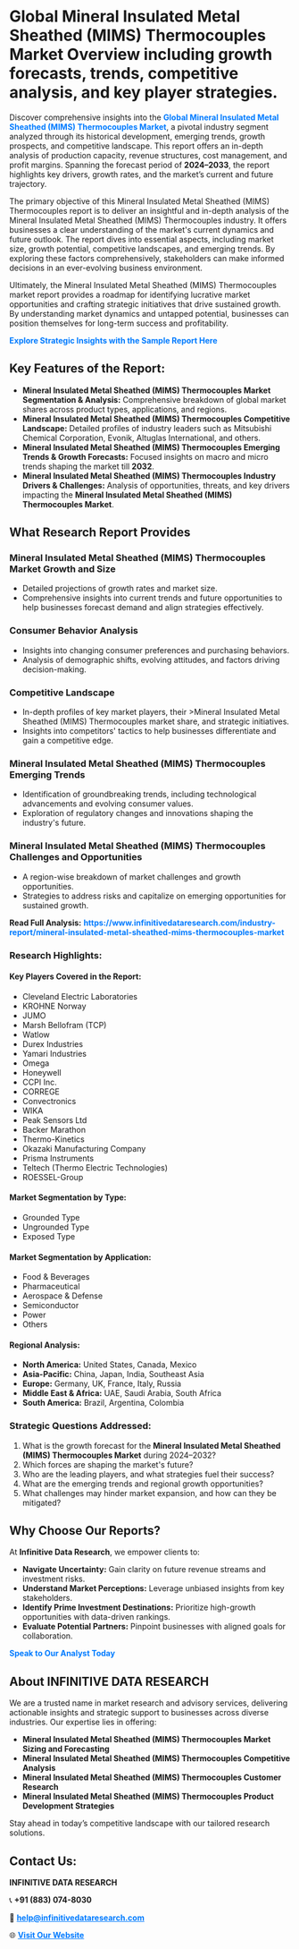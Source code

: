 <h1>Global Mineral Insulated Metal Sheathed (MIMS) Thermocouples Market Overview including growth forecasts, trends, competitive analysis, and key player strategies.</h1>
<p>
Discover comprehensive insights into the 
<a href="https://www.infinitivedataresearch.com/industry-report/mineral-insulated-metal-sheathed-mims-thermocouples-market" rel="dofollow" style="color: #007BFF; text-decoration: none;"><strong>Global Mineral Insulated Metal Sheathed (MIMS) Thermocouples Market</strong></a>, a pivotal industry segment analyzed through its historical development, emerging trends, growth prospects, and competitive landscape. This report offers an in-depth analysis of production capacity, revenue structures, cost management, and profit margins. Spanning the forecast period of <strong>2024–2033</strong>, the report highlights key drivers, growth rates, and the market’s current and future trajectory.
</p>
<p>
The primary objective of this Mineral Insulated Metal Sheathed (MIMS) Thermocouples report is to deliver an insightful and in-depth analysis of the Mineral Insulated Metal Sheathed (MIMS) Thermocouples industry. It offers businesses a clear understanding of the market's current dynamics and future outlook. The report dives into essential aspects, including market size, growth potential, competitive landscapes, and emerging trends. By exploring these factors comprehensively, stakeholders can make informed decisions in an ever-evolving business environment.
</p>
<p>
Ultimately, the Mineral Insulated Metal Sheathed (MIMS) Thermocouples market report provides a roadmap for identifying lucrative market opportunities and crafting strategic initiatives that drive sustained growth. By understanding market dynamics and untapped potential, businesses can position themselves for long-term success and profitability.
</p>
<p>
<a href="https://www.infinitivedataresearch.com/request-sample/reportId=106456" style="color: #007BFF; text-decoration: none;"><strong>Explore Strategic Insights with the Sample Report Here</strong></a>
</p>

<h2>Key Features of the Report:</h2>
<ul>
<li><strong>Mineral Insulated Metal Sheathed (MIMS) Thermocouples Market Segmentation & Analysis:</strong> Comprehensive breakdown of global market shares across product types, applications, and regions.</li>
<li><strong>Mineral Insulated Metal Sheathed (MIMS) Thermocouples Competitive Landscape:</strong> Detailed profiles of industry leaders such as Mitsubishi Chemical Corporation, Evonik, Altuglas International, and others.</li>
<li><strong>Mineral Insulated Metal Sheathed (MIMS) Thermocouples Emerging Trends & Growth Forecasts:</strong> Focused insights on macro and micro trends shaping the market till <strong>2032</strong>.</li>
<li><strong>Mineral Insulated Metal Sheathed (MIMS) Thermocouples Industry Drivers & Challenges:</strong> Analysis of opportunities, threats, and key drivers impacting the <strong>Mineral Insulated Metal Sheathed (MIMS) Thermocouples Market</strong>.</li>
</ul>

<h2>What Research Report Provides</h2>
<h3>Mineral Insulated Metal Sheathed (MIMS) Thermocouples Market Growth and Size</h3>
<ul>
<li>Detailed projections of growth rates and market size.</li>
<li>Comprehensive insights into current trends and future opportunities to help businesses forecast demand and align strategies effectively.</li>
</ul>

<h3>Consumer Behavior Analysis</h3>
<ul>
<li>Insights into changing consumer preferences and purchasing behaviors.</li>
<li>Analysis of demographic shifts, evolving attitudes, and factors driving decision-making.</li>
</ul>

<h3>Competitive Landscape</h3>
<ul>
<li>In-depth profiles of key market players, their >Mineral Insulated Metal Sheathed (MIMS) Thermocouples market share, and strategic initiatives.</li>
<li>Insights into competitors' tactics to help businesses differentiate and gain a competitive edge.</li>
</ul>

<h3>Mineral Insulated Metal Sheathed (MIMS) Thermocouples Emerging Trends</h3>
<ul>
<li>Identification of groundbreaking trends, including technological advancements and evolving consumer values.</li>
<li>Exploration of regulatory changes and innovations shaping the industry's future.</li>
</ul>

<h3>Mineral Insulated Metal Sheathed (MIMS) Thermocouples Challenges and Opportunities</h3>
<ul>
<li>A region-wise breakdown of market challenges and growth opportunities.</li>
<li>Strategies to address risks and capitalize on emerging opportunities for sustained growth.</li>
</ul>
<p><strong>Read Full Analysis:</strong> <a href="https://www.infinitivedataresearch.com/industry-report/mineral-insulated-metal-sheathed-mims-thermocouples-market" rel="dofollow" style="color: #007BFF; text-decoration: none;"><strong>https://www.infinitivedataresearch.com/industry-report/mineral-insulated-metal-sheathed-mims-thermocouples-market</strong></a></p>
<h3>Research Highlights:</h3>
<h4>Key Players Covered in the Report:</h4>
<ul><li>Cleveland Electric Laboratories</li><li>KROHNE Norway</li><li>JUMO</li><li>Marsh Bellofram (TCP)</li><li>Watlow</li><li>Durex Industries</li><li>Yamari Industries</li><li>Omega</li><li>Honeywell</li><li>CCPI Inc.</li><li>CORREGE</li><li>Convectronics</li><li>WIKA</li><li>Peak Sensors Ltd</li><li>Backer Marathon</li><li>Thermo-Kinetics</li><li>Okazaki Manufacturing Company</li><li>Prisma Instruments</li><li>Teltech (Thermo Electric Technologies)</li><li>ROESSEL-Group</li></ul>
<h4>Market Segmentation by Type:</h4>
<ul><li>Grounded Type</li><li>Ungrounded Type</li><li>Exposed Type</li></ul>
<h4>Market Segmentation by Application:</h4>
<ul><li>Food &amp; Beverages</li><li>Pharmaceutical</li><li>Aerospace &amp; Defense</li><li>Semiconductor</li><li>Power</li><li>Others</li></ul>

<h4>Regional Analysis:</h4>
<ul>
<li><strong>North America:</strong> United States, Canada, Mexico</li>
<li><strong>Asia-Pacific:</strong> China, Japan, India, Southeast Asia</li>
<li><strong>Europe:</strong> Germany, UK, France, Italy, Russia</li>
<li><strong>Middle East & Africa:</strong> UAE, Saudi Arabia, South Africa</li>
<li><strong>South America:</strong> Brazil, Argentina, Colombia</li>
</ul>

<h3>Strategic Questions Addressed:</h3>
<ol>
<li>What is the growth forecast for the <strong>Mineral Insulated Metal Sheathed (MIMS) Thermocouples Market</strong> during 2024–2032?</li>
<li>Which forces are shaping the market's future?</li>
<li>Who are the leading players, and what strategies fuel their success?</li>
<li>What are the emerging trends and regional growth opportunities?</li>
<li>What challenges may hinder market expansion, and how can they be mitigated?</li>
</ol>

<h2>Why Choose Our Reports?</h2>
<p>At <strong>Infinitive Data Research</strong>, we empower clients to:</p>
<ul>
<li><strong>Navigate Uncertainty:</strong> Gain clarity on future revenue streams and investment risks.</li>
<li><strong>Understand Market Perceptions:</strong> Leverage unbiased insights from key stakeholders.</li>
<li><strong>Identify Prime Investment Destinations:</strong> Prioritize high-growth opportunities with data-driven rankings.</li>
<li><strong>Evaluate Potential Partners:</strong> Pinpoint businesses with aligned goals for collaboration.</li>
</ul>
<p><a href="https://www.infinitivedataresearch.com/industry-report/mineral-insulated-metal-sheathed-mims-thermocouples-market" rel="dofollow" style="color: #007BFF; text-decoration: none;"><strong>Speak to Our Analyst Today</strong></a></p>

<h2>About INFINITIVE DATA RESEARCH</h2>
<p>We are a trusted name in market research and advisory services, delivering actionable insights and strategic support to businesses across diverse industries. Our expertise lies in offering:</p>
<ul>
<li><strong>Mineral Insulated Metal Sheathed (MIMS) Thermocouples Market Sizing and Forecasting</strong></li>
<li><strong>Mineral Insulated Metal Sheathed (MIMS) Thermocouples Competitive Analysis</strong></li>
<li><strong>Mineral Insulated Metal Sheathed (MIMS) Thermocouples Customer Research</strong></li>
<li><strong>Mineral Insulated Metal Sheathed (MIMS) Thermocouples Product Development Strategies</strong></li>
</ul>
<p>Stay ahead in today’s competitive landscape with our tailored research solutions.</p>

<h2>Contact Us:</h2>
<p><strong>INFINITIVE DATA RESEARCH</strong></p>
<p>📞 <strong>+91 (883) 074-8030</strong></p>
<p>📧 <strong><a href="mailto:help@infinitivedataresearch.com" style="color: #007BFF;">help@infinitivedataresearch.com</a></strong></p>
<p>🌐 <strong><a href="https://www.infinitivedataresearch.com" rel="dofollow" style="color: #007BFF;">Visit Our Website</a></strong></p>
